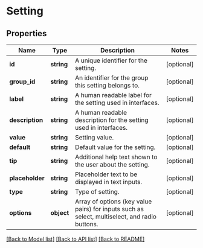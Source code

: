 # Setting

## Properties
Name | Type | Description | Notes
------------ | ------------- | ------------- | -------------
**id** | **string** | A unique identifier for the setting. | [optional] 
**group_id** | **string** | An identifier for the group this setting belongs to. | [optional] 
**label** | **string** | A human readable label for the setting used in interfaces. | [optional] 
**description** | **string** | A human readable description for the setting used in interfaces. | [optional] 
**value** | **string** | Setting value. | [optional] 
**default** | **string** | Default value for the setting. | [optional] 
**tip** | **string** | Additional help text shown to the user about the setting. | [optional] 
**placeholder** | **string** | Placeholder text to be displayed in text inputs. | [optional] 
**type** | **string** | Type of setting. | [optional] 
**options** | **object** | Array of options (key value pairs) for inputs such as select, multiselect, and radio buttons. | [optional] 

[[Back to Model list]](../../README.md#documentation-for-models) [[Back to API list]](../../README.md#documentation-for-api-endpoints) [[Back to README]](../../README.md)


